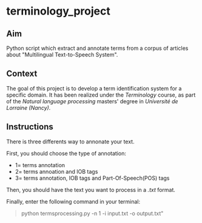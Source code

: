 # terminology_project


## Aim

Python script which extract and annotate terms from a corpus of articles about "Multilingual Text-to-Speech System".


## Context
The goal of this project is to develop a term identification system for a specific domain.
It has been realized under the _Terminology_ course, as part of the _Natural language processing_ masters' degree in _Université de Lorraine (Nancy)_.


## Instructions

There is three differents way to annonate your text.

First, you should choose the type of annotation:
  * 1= terms annotation
  * 2= terms annoation and IOB tags
  * 3= terms annotation, IOB tags and Part-Of-Speech(POS) tags


Then, you should have the text you want to process in a _.txt_ format.


Finally, enter the following command in your terminal:
> python termsprocessing.py -n 1  -i input.txt -o output.txt"
